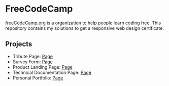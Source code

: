 # FreeCodeCamp
[freeCodeCamp.org](https://www.freecodecamp.org/)  is a organization to help people learn coding free. This repository contains my solutions to get a responsive web design certificate. 


## Projects
* Tribute Page: [Page](https://keskinevren.github.io/responsive-web-design-FCC/tribute-page/)
* Survey Form: [Page](https://keskinevren.github.io/responsive-web-design-FCC/survey-form/)
* Product Landing Page: [Page](https://keskinevren.github.io/responsive-web-design-FCC/product-landing-page/)
* Technical Documentation Page: [Page]()
* Personal Portfolio: [Page]()
